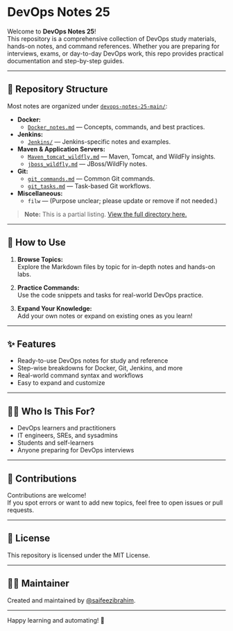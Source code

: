 # DevOps Notes 25

Welcome to **DevOps Notes 25**!  
This repository is a comprehensive collection of DevOps study materials, hands-on notes, and command references. Whether you are preparing for interviews, exams, or day-to-day DevOps work, this repo provides practical documentation and step-by-step guides.

---

## 📁 Repository Structure

Most notes are organized under [`devops-notes-25-main/`](https://github.com/saifeezibrahim/Devops-notes-25/tree/main/devops-notes-25-main):

- **Docker:**
  - [`Docker_notes.md`](https://github.com/saifeezibrahim/Devops-notes-25/blob/main/devops-notes-25-main/Docker_notes.md) — Concepts, commands, and best practices.
- **Jenkins:**
  - [`Jenkins/`](https://github.com/saifeezibrahim/Devops-notes-25/tree/main/devops-notes-25-main/Jenkins) — Jenkins-specific notes and examples.
- **Maven & Application Servers:**
  - [`Maven_tomcat_wildfly.md`](https://github.com/saifeezibrahim/Devops-notes-25/blob/main/devops-notes-25-main/Maven_tomcat_wildfly.md) — Maven, Tomcat, and WildFly insights.
  - [`jboss_wildfly.md`](https://github.com/saifeezibrahim/Devops-notes-25/blob/main/devops-notes-25-main/jboss_wildfly.md) — JBoss/WildFly notes.
- **Git:**
  - [`git_commands.md`](https://github.com/saifeezibrahim/Devops-notes-25/blob/main/devops-notes-25-main/git_commands.md) — Common Git commands.
  - [`git_tasks.md`](https://github.com/saifeezibrahim/Devops-notes-25/blob/main/devops-notes-25-main/git_tasks.md) — Task-based Git workflows.
- **Miscellaneous:**
  - `filw` — (Purpose unclear; please update or remove if not needed.)

> **Note:** This is a partial listing. [View the full directory here.](https://github.com/saifeezibrahim/Devops-notes-25/tree/main/devops-notes-25-main)

---

## 🚀 How to Use

1. **Browse Topics:**  
   Explore the Markdown files by topic for in-depth notes and hands-on labs.

2. **Practice Commands:**  
   Use the code snippets and tasks for real-world DevOps practice.

3. **Expand Your Knowledge:**  
   Add your own notes or expand on existing ones as you learn!

---

## ✨ Features

- Ready-to-use DevOps notes for study and reference
- Step-wise breakdowns for Docker, Git, Jenkins, and more
- Real-world command syntax and workflows
- Easy to expand and customize

---

## 🧑‍💻 Who Is This For?

- DevOps learners and practitioners
- IT engineers, SREs, and sysadmins
- Students and self-learners
- Anyone preparing for DevOps interviews

---

## 🤝 Contributions

Contributions are welcome!  
If you spot errors or want to add new topics, feel free to open issues or pull requests.

---

## 📄 License

This repository is licensed under the MIT License.

---

## 🙋‍♂️ Maintainer

Created and maintained by [@saifeezibrahim](https://github.com/saifeezibrahim).

---

Happy learning and automating! 🚀
